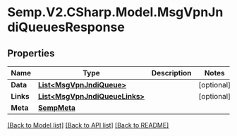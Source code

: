 # Semp.V2.CSharp.Model.MsgVpnJndiQueuesResponse
## Properties

Name | Type | Description | Notes
------------ | ------------- | ------------- | -------------
**Data** | [**List&lt;MsgVpnJndiQueue&gt;**](MsgVpnJndiQueue.md) |  | [optional] 
**Links** | [**List&lt;MsgVpnJndiQueueLinks&gt;**](MsgVpnJndiQueueLinks.md) |  | [optional] 
**Meta** | [**SempMeta**](SempMeta.md) |  | 

[[Back to Model list]](../README.md#documentation-for-models) [[Back to API list]](../README.md#documentation-for-api-endpoints) [[Back to README]](../README.md)

